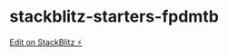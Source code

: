 # stackblitz-starters-fpdmtb

[Edit on StackBlitz ⚡️](https://stackblitz.com/edit/stackblitz-starters-fpdmtb)